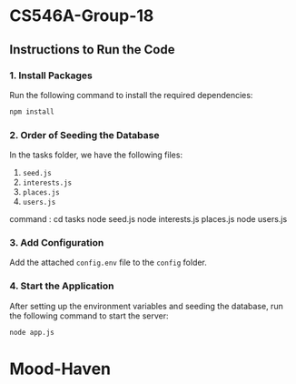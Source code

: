 # CS546A-Group-18


## Instructions to Run the Code

### 1. Install Packages
Run the following command to install the required dependencies:

```bash
npm install
```

### 2. Order of Seeding the Database

In the tasks folder, we have the following files:

1. `seed.js`
2. `interests.js`
3. `places.js`
4. `users.js`

command : 
cd tasks
node seed.js
node interests.js
places.js
node users.js
   

### 3. Add Configuration

Add the attached `config.env` file to the `config` folder.

### 4. Start the Application

After setting up the environment variables and seeding the database, run the following command to start the server:

```bash
node app.js
```
# Mood-Haven
